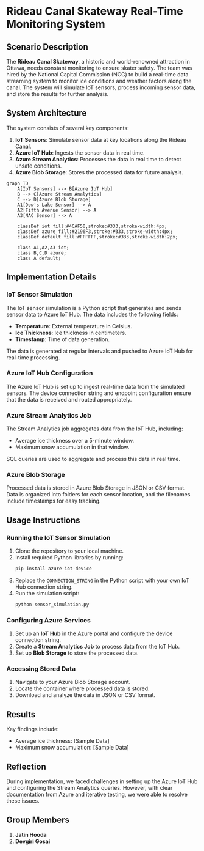 # Rideau Canal Skateway Real-Time Monitoring System

## Scenario Description
The **Rideau Canal Skateway**, a historic and world-renowned attraction in Ottawa, needs constant monitoring to ensure skater safety. The team was hired by the National Capital Commission (NCC) to build a real-time data streaming system to monitor ice conditions and weather factors along the canal. The system will simulate IoT sensors, process incoming sensor data, and store the results for further analysis.

## System Architecture
The system consists of several key components:
1. **IoT Sensors**: Simulate sensor data at key locations along the Rideau Canal.
2. **Azure IoT Hub**: Ingests the sensor data in real time.
3. **Azure Stream Analytics**: Processes the data in real time to detect unsafe conditions.
4. **Azure Blob Storage**: Stores the processed data for future analysis.

```mermaid
graph TD
    A[IoT Sensors] --> B[Azure IoT Hub]
    B --> C[Azure Stream Analytics]
    C --> D[Azure Blob Storage]
    A1[Dow's Lake Sensor] --> A
    A2[Fifth Avenue Sensor] --> A
    A3[NAC Sensor] --> A

    classDef iot fill:#4CAF50,stroke:#333,stroke-width:4px;
    classDef azure fill:#2196F3,stroke:#333,stroke-width:4px;
    classDef default fill:#FFFFFF,stroke:#333,stroke-width:2px;

    class A1,A2,A3 iot;
    class B,C,D azure;
    class A default;
```


## Implementation Details

### IoT Sensor Simulation
The IoT sensor simulation is a Python script that generates and sends sensor data to Azure IoT Hub. The data includes the following fields:
- **Temperature**: External temperature in Celsius.
- **Ice Thickness**: Ice thickness in centimeters.
- **Timestamp**: Time of data generation.

The data is generated at regular intervals and pushed to Azure IoT Hub for real-time processing.

### Azure IoT Hub Configuration
The Azure IoT Hub is set up to ingest real-time data from the simulated sensors. The device connection string and endpoint configuration ensure that the data is received and routed appropriately.

### Azure Stream Analytics Job
The Stream Analytics job aggregates data from the IoT Hub, including:
- Average ice thickness over a 5-minute window.
- Maximum snow accumulation in that window.

SQL queries are used to aggregate and process this data in real time.

### Azure Blob Storage
Processed data is stored in Azure Blob Storage in JSON or CSV format. Data is organized into folders for each sensor location, and the filenames include timestamps for easy tracking.

## Usage Instructions

### Running the IoT Sensor Simulation
1. Clone the repository to your local machine.
2. Install required Python libraries by running:
    ```bash
    pip install azure-iot-device
    ```
3. Replace the `CONNECTION_STRING` in the Python script with your own IoT Hub connection string.
4. Run the simulation script:
    ```bash
    python sensor_simulation.py
    ```

### Configuring Azure Services
1. Set up an **IoT Hub** in the Azure portal and configure the device connection string.
2. Create a **Stream Analytics Job** to process data from the IoT Hub.
3. Set up **Blob Storage** to store the processed data.

### Accessing Stored Data
1. Navigate to your Azure Blob Storage account.
2. Locate the container where processed data is stored.
3. Download and analyze the data in JSON or CSV format.

## Results
Key findings include:
- Average ice thickness: [Sample Data]
- Maximum snow accumulation: [Sample Data]

## Reflection
During implementation, we faced challenges in setting up the Azure IoT Hub and configuring the Stream Analytics queries. However, with clear documentation from Azure and iterative testing, we were able to resolve these issues.

## Group Members
1. **Jatin Hooda**
2. **Devgiri Gosai**
